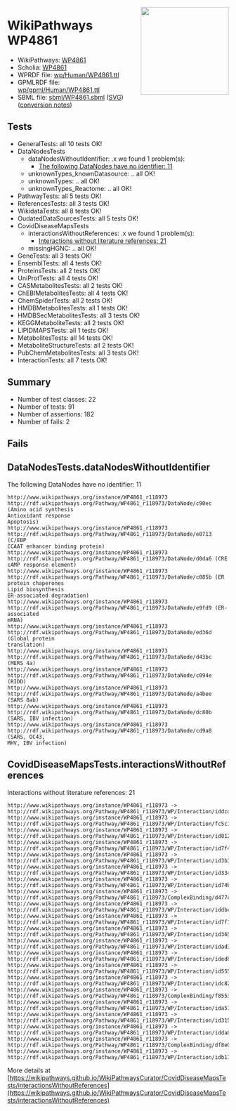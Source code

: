 <img style="float: right; width: 200px"
  src="https://www.wikipathways.org/img_auth.php/thumb/2/28/Page1-601px-COVID19-Disease-Map-project-icon.pdf.jpg/150px-Page1-601px-COVID19-Disease-Map-project-icon.pdf.jpg" />
# WikiPathways WP4861

* WikiPathways: [WP4861](https://identifiers.org/wikipathways:WP4861)
* Scholia: [WP4861](https://scholia.toolforge.org/wikipathways/WP4861)
* WPRDF file: [wp/Human/WP4861.ttl](../wp/Human/WP4861.ttl)
* GPMLRDF file: [wp/gpml/Human/WP4861.ttl](../wp/gpml/Human/WP4861.ttl)
* SBML file: [sbml/WP4861.sbml](../sbml/WP4861.sbml) ([SVG](../sbml/WP4861.svg)) ([conversion notes](../sbml/WP4861.txt))

## Tests
* GeneralTests: all 10 tests OK!
* DataNodesTests
    * dataNodesWithoutIdentifier: .x we found 1 problem(s):
        * [The following DataNodes have no identifier: 11](#8792c491)
    * unknownTypes_knownDatasource: .. all OK!
    * unknownTypes: .. all OK!
    * unknownTypes_Reactome: .. all OK!
* PathwayTests: all 5 tests OK!
* ReferencesTests: all 3 tests OK!
* WikidataTests: all 8 tests OK!
* OudatedDataSourcesTests: all 5 tests OK!
* CovidDiseaseMapsTests
    * interactionsWithoutReferences: .x we found 1 problem(s):
        * [Interactions without literature references: 21](#9701cd01)
    * missingHGNC: .. all OK!
* GeneTests: all 3 tests OK!
* EnsemblTests: all 4 tests OK!
* ProteinsTests: all 2 tests OK!
* UniProtTests: all 4 tests OK!
* CASMetabolitesTests: all 2 tests OK!
* ChEBIMetabolitesTests: all 4 tests OK!
* ChemSpiderTests: all 2 tests OK!
* HMDBMetabolitesTests: all 1 tests OK!
* HMDBSecMetabolitesTests: all 3 tests OK!
* KEGGMetaboliteTests: all 2 tests OK!
* LIPIDMAPSTests: all 1 tests OK!
* MetabolitesTests: all 14 tests OK!
* MetaboliteStructureTests: all 2 tests OK!
* PubChemMetabolitesTests: all 3 tests OK!
* InteractionTests: all 7 tests OK!


## Summary

* Number of test classes: 22
* Number of tests: 91
* Number of assertions: 182
* Number of fails: 2

## Fails

<a name="8792c491" />

## DataNodesTests.dataNodesWithoutIdentifier

The following DataNodes have no identifier: 11
```
http://www.wikipathways.org/instance/WP4861_r118973 http://rdf.wikipathways.org/Pathway/WP4861_r118973/DataNode/c90ec (Amino acid synthesis
Antioxidant response
Apoptosis)
http://www.wikipathways.org/instance/WP4861_r118973 http://rdf.wikipathways.org/Pathway/WP4861_r118973/DataNode/e0713 (C/EBP
CCAAT enhancer binding protein)
http://www.wikipathways.org/instance/WP4861_r118973 http://rdf.wikipathways.org/Pathway/WP4861_r118973/DataNode/d0da6 (CRE
cAMP response element)
http://www.wikipathways.org/instance/WP4861_r118973 http://rdf.wikipathways.org/Pathway/WP4861_r118973/DataNode/c085b (ER protein chaperones
Lipid biosynthesis
ER-associated degradation)
http://www.wikipathways.org/instance/WP4861_r118973 http://rdf.wikipathways.org/Pathway/WP4861_r118973/DataNode/e9fd9 (ER-associated
mRNA)
http://www.wikipathways.org/instance/WP4861_r118973 http://rdf.wikipathways.org/Pathway/WP4861_r118973/DataNode/ed36d (Global protein
translation)
http://www.wikipathways.org/instance/WP4861_r118973 http://rdf.wikipathways.org/Pathway/WP4861_r118973/DataNode/d43bc (MERS 4a)
http://www.wikipathways.org/instance/WP4861_r118973 http://rdf.wikipathways.org/Pathway/WP4861_r118973/DataNode/c094e (RIDD)
http://www.wikipathways.org/instance/WP4861_r118973 http://rdf.wikipathways.org/Pathway/WP4861_r118973/DataNode/a4bee (SARS 8ab)
http://www.wikipathways.org/instance/WP4861_r118973 http://rdf.wikipathways.org/Pathway/WP4861_r118973/DataNode/dc80b (SARS, IBV infection)
http://www.wikipathways.org/instance/WP4861_r118973 http://rdf.wikipathways.org/Pathway/WP4861_r118973/DataNode/cd9a0 (SARS, OC43,
MHV, IBV infection)
```

<a name="9701cd01" />

## CovidDiseaseMapsTests.interactionsWithoutReferences

Interactions without literature references: 21
```
http://www.wikipathways.org/instance/WP4861_r118973 -> http://rdf.wikipathways.org/Pathway/WP4861_r118973/WP/Interaction/iddcd631b5
http://www.wikipathways.org/instance/WP4861_r118973 -> http://rdf.wikipathways.org/Pathway/WP4861_r118973/WP/Interaction/fc5c1
http://www.wikipathways.org/instance/WP4861_r118973 -> http://rdf.wikipathways.org/Pathway/WP4861_r118973/WP/Interaction/id8122cdf4
http://www.wikipathways.org/instance/WP4861_r118973 -> http://rdf.wikipathways.org/Pathway/WP4861_r118973/WP/Interaction/id7f4a3b95
http://www.wikipathways.org/instance/WP4861_r118973 -> http://rdf.wikipathways.org/Pathway/WP4861_r118973/WP/Interaction/id3b399cfb
http://www.wikipathways.org/instance/WP4861_r118973 -> http://rdf.wikipathways.org/Pathway/WP4861_r118973/WP/Interaction/id334c961f
http://www.wikipathways.org/instance/WP4861_r118973 -> http://rdf.wikipathways.org/Pathway/WP4861_r118973/WP/Interaction/id74bb08d8
http://www.wikipathways.org/instance/WP4861_r118973 -> http://rdf.wikipathways.org/Pathway/WP4861_r118973/ComplexBinding/d477c
http://www.wikipathways.org/instance/WP4861_r118973 -> http://rdf.wikipathways.org/Pathway/WP4861_r118973/WP/Interaction/iddbc481e4
http://www.wikipathways.org/instance/WP4861_r118973 -> http://rdf.wikipathways.org/Pathway/WP4861_r118973/WP/Interaction/id7f19c7ea
http://www.wikipathways.org/instance/WP4861_r118973 -> http://rdf.wikipathways.org/Pathway/WP4861_r118973/WP/Interaction/id36593f74
http://www.wikipathways.org/instance/WP4861_r118973 -> http://rdf.wikipathways.org/Pathway/WP4861_r118973/WP/Interaction/idad3f9625
http://www.wikipathways.org/instance/WP4861_r118973 -> http://rdf.wikipathways.org/Pathway/WP4861_r118973/WP/Interaction/ided8176a0
http://www.wikipathways.org/instance/WP4861_r118973 -> http://rdf.wikipathways.org/Pathway/WP4861_r118973/WP/Interaction/id5555a7cf
http://www.wikipathways.org/instance/WP4861_r118973 -> http://rdf.wikipathways.org/Pathway/WP4861_r118973/WP/Interaction/idc828ca15
http://www.wikipathways.org/instance/WP4861_r118973 -> http://rdf.wikipathways.org/Pathway/WP4861_r118973/ComplexBinding/f8553
http://www.wikipathways.org/instance/WP4861_r118973 -> http://rdf.wikipathways.org/Pathway/WP4861_r118973/WP/Interaction/ida575a860
http://www.wikipathways.org/instance/WP4861_r118973 -> http://rdf.wikipathways.org/Pathway/WP4861_r118973/WP/Interaction/id315b7e46
http://www.wikipathways.org/instance/WP4861_r118973 -> http://rdf.wikipathways.org/Pathway/WP4861_r118973/WP/Interaction/idda829af2
http://www.wikipathways.org/instance/WP4861_r118973 -> http://rdf.wikipathways.org/Pathway/WP4861_r118973/ComplexBinding/df8e0
http://www.wikipathways.org/instance/WP4861_r118973 -> http://rdf.wikipathways.org/Pathway/WP4861_r118973/WP/Interaction/idb174dd6a
```

More details at [https://wikipathways.github.io/WikiPathwaysCurator/CovidDiseaseMapsTests/interactionsWithoutReferences](https://wikipathways.github.io/WikiPathwaysCurator/CovidDiseaseMapsTests/interactionsWithoutReferences)

